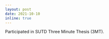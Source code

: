 ```yaml
---
layout: post
date: 2021-10-10
inline: true
---
```


Participated in SUTD Three Minute Thesis (3MT).
